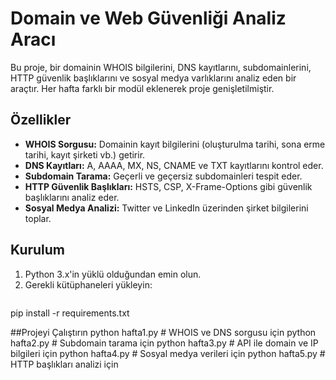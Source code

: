 # Domain ve Web Güvenliği Analiz Aracı

Bu proje, bir domainin WHOIS bilgilerini, DNS kayıtlarını, subdomainlerini, HTTP güvenlik başlıklarını ve sosyal medya varlıklarını analiz eden bir araçtır. Her hafta farklı bir modül eklenerek proje genişletilmiştir.

## Özellikler
- **WHOIS Sorgusu:** Domainin kayıt bilgilerini (oluşturulma tarihi, sona erme tarihi, kayıt şirketi vb.) getirir.
- **DNS Kayıtları:** A, AAAA, MX, NS, CNAME ve TXT kayıtlarını kontrol eder.
- **Subdomain Tarama:** Geçerli ve geçersiz subdomainleri tespit eder.
- **HTTP Güvenlik Başlıkları:** HSTS, CSP, X-Frame-Options gibi güvenlik başlıklarını analiz eder.
- **Sosyal Medya Analizi:** Twitter ve LinkedIn üzerinden şirket bilgilerini toplar.

## Kurulum
1. Python 3.x'in yüklü olduğundan emin olun.
2. Gerekli kütüphaneleri yükleyin:
   ```bash
  pip install -r requirements.txt

##Projeyi Çalıştırın
python hafta1.py  # WHOIS ve DNS sorgusu için
python hafta2.py  # Subdomain tarama için
python hafta3.py  # API ile domain ve IP bilgileri için
python hafta4.py  # Sosyal medya verileri için
python hafta5.py  # HTTP başlıkları analizi için
